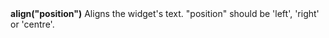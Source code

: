 <a name="align"><h3 style="padding-top: 40px; margin-top: 40px;"></h3></a>
**align("position")** Aligns the widget's text. "position" should be 'left', 'right' or 'centre'. 

<!--UPDATE WIDGET_IN_CSOUND
    iChoice = rnd(300)
    if iChoice > 0 && iChoice < 0 then
        SIdentifier strcat SIdentifier, "align(\"left\") "
    elseif iChoice > 100 && iChoice < 200 then
        SIdentifier strcat SIdentifier, "align(\"centre\") "
    else
        SIdentifier strcat SIdentifier, "align(\"right\") "
    endif
-->
